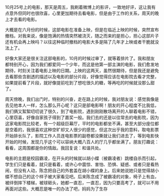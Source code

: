 ​       10月25号上的电影，那天是周五，我刷着微博上的影评，一致地好评，这让我有点意外但同时也很欣喜，心里更加期待去看电影，但是由于工作的关系，周天的晚上才去看的电影。

​      大概是在六月份的时候，这部电影在准备上映，但是在临近上映的时候，突然宣布撤档，对我来说，像是饱满的热情突然被浇灭，随之而来的是担心，担心这部片子还有机会再上映吗？以往这种临时撤档的电影大多是隔了几年才上映或者干脆就没法上了。

​     好像大家还是很关注这部电影的，10月的时候过审了，就等着排片了。我和朋友都特别开心，因为我们都爱同一个少年，而这是他第一部主演的电影，我们愈发地期待，时刻关注着电影上映的日期。上映的这两天，虽然很期待，但是我还是避免去看那些含剧透的描述以及电影的部分片段，好像觉得应该在电影院去看才完整，如果提前看了片段，就好像提前吃到了想吃很久的糖，等再吃的时候就没那么甜了。

​     周天傍晚，我们出门时，特别的兴奋，走在路上的时候，我对朋友说：感觉我像是去见他本人一样，怎么那么开心呢？这只是部电影啊！朋友的开心程度不比我低，我们俩又絮絮叨叨说了很久，到了电影院，遇到刚刚散场离开的人聊着电影不错，心里窃喜，好像自家孩子得到了嘉奖一般。我们去的还是以往常去的电影院，因为这家电影院比较老，有一个超级巨幕厅，平时的电影都坐不满，甚至大部分座位都是空着的，我很喜欢这种空旷却又人很少的感觉，但这次出乎我的意料，取电影票开始排长队了，影院工作人员连电影票的副卷都没撕就让我们进去了，等到电影快开始的时候，发现几乎这个可以容纳大概八百人的厅几乎都坐满了。朋友打趣说：看看，这周围都是你的情敌。我回复说：和谐共处。

​    电影的主题是校园霸凌，在开头的时候就以胡小蝶（被霸凌者）跳楼自杀而引起，学生们只是看着，就只是看着，或许心中震惊、害怕、恐惧、疑惑、或者只是看热闹，但没有人动，陈念把自己的外套盖在胡小蝶的身上。后来她说她只是觉得胡小蝶不想自己的这个样子被大家看见吧。后来陈念成了被霸凌的对象，椅子上有血，被绊倒摔下楼梯，被球砸头，她都一直忍，一直忍，因为只要高考了，就可以不用再面对这些。大概忍是唯一的办法了吧，妈妈为了生存

​    